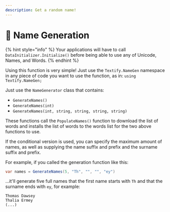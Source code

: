 ```yaml
---
description: Get a random name!
---
```


# 👤 Name Generation

{% hint style="info" %}
Your applications will have to call `DataInitializer.Initialize()` before being able to use any of Unicode, Names, and Words.
{% endhint %}

Using this function is very simple! Just use the `Textify.NameGen` namespace in any piece of code you want to use the function, as in: `using Textify.NameGen;`

Just use the `NameGenerator` class that contains:

* `GenerateNames()`
* `GenerateNames(int)`
* `GenerateNames(int, string, string, string, string)`

These functions call the `PopulateNames()` function to download the list of words and installs the list of words to the words list for the two above functions to use.

If the conditional version is used, you can specify the maximum amount of names, as well as supplying the name suffix and prefix and the surname suffix and prefix.

For example, if you called the generation function like this:

```csharp
var names = GenerateNames(5, "Th", "", "", "ey")
```

...it'll generate five full names that the first name starts with `Th` and that the surname ends with `ey`, for example:

```
Thomas Dawsey
Thalia Ermey
(...)
```
